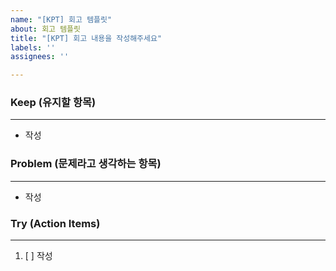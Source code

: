 ```yaml
---
name: "[KPT] 회고 템플릿"
about: 회고 템플릿
title: "[KPT] 회고 내용을 작성해주세요"
labels: ''
assignees: ''

---
```


### Keep (유지할 항목)
---
- 작성

### Problem (문제라고 생각하는 항목)
---
- 작성

### Try (Action Items)
---
1. [ ] 작성
